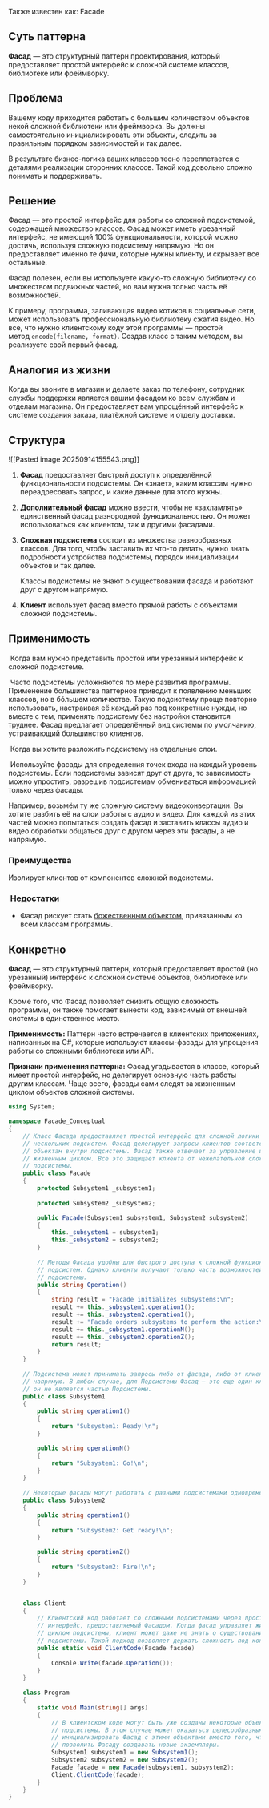 Также известен как: Facade

## Суть паттерна

**Фасад** — это структурный паттерн проектирования, который предоставляет простой интерфейс к сложной системе классов, библиотеке или фреймворку.

## Проблема

Вашему коду приходится работать с большим количеством объектов некой сложной библиотеки или фреймворка. Вы должны самостоятельно инициализировать эти объекты, следить за правильным порядком зависимостей и так далее.

В результате бизнес-логика ваших классов тесно переплетается с деталями реализации сторонних классов. Такой код довольно сложно понимать и поддерживать.

## Решение

Фасад — это простой интерфейс для работы со сложной подсистемой, содержащей множество классов. Фасад может иметь урезанный интерфейс, не имеющий 100% функциональности, которой можно достичь, используя сложную подсистему напрямую. Но он предоставляет именно те фичи, которые нужны клиенту, и скрывает все остальные.

Фасад полезен, если вы используете какую-то сложную библиотеку со множеством подвижных частей, но вам нужна только часть её возможностей.

К примеру, программа, заливающая видео котиков в социальные сети, может использовать профессиональную библиотеку сжатия видео. Но все, что нужно клиентскому коду этой программы — простой метод `encode(filename, format)`. Создав класс с таким методом, вы реализуете свой первый фасад.

## Аналогия из жизни

Когда вы звоните в магазин и делаете заказ по телефону, сотрудник службы поддержки является вашим фасадом ко всем службам и отделам магазина. Он предоставляет вам упрощённый интерфейс к системе создания заказа, платёжной системе и отделу доставки.

## Структура

![[Pasted image 20250914155543.png]]

1. **Фасад** предоставляет быстрый доступ к определённой функциональности подсистемы. Он «знает», каким классам нужно переадресовать запрос, и какие данные для этого нужны.
    
2. **Дополнительный фасад** можно ввести, чтобы не «захламлять» единственный фасад разнородной функциональностью. Он может использоваться как клиентом, так и другими фасадами.
    
3. **Сложная подсистема** состоит из множества разнообразных классов. Для того, чтобы заставить их что-то делать, нужно знать подробности устройства подсистемы, порядок инициализации объектов и так далее.
    
    Классы подсистемы не знают о существовании фасада и работают друг с другом напрямую.
    
1. **Клиент** использует фасад вместо прямой работы с объектами сложной подсистемы.

## Применимость

 Когда вам нужно представить простой или урезанный интерфейс к сложной подсистеме.

 Часто подсистемы усложняются по мере развития программы. Применение большинства паттернов приводит к появлению меньших классов, но в бóльшем количестве. Такую подсистему проще повторно использовать, настраивая её каждый раз под конкретные нужды, но вместе с тем, применять подсистему без настройки становится труднее. Фасад предлагает определённый вид системы по умолчанию, устраивающий большинство клиентов.

 Когда вы хотите разложить подсистему на отдельные слои.

 Используйте фасады для определения точек входа на каждый уровень подсистемы. Если подсистемы зависят друг от друга, то зависимость можно упростить, разрешив подсистемам обмениваться информацией только через фасады.

Например, возьмём ту же сложную систему видеоконвертации. Вы хотите разбить её на слои работы с аудио и видео. Для каждой из этих частей можно попытаться создать фасад и заставить классы аудио и видео обработки общаться друг с другом через эти фасады, а не напрямую.

### Преимущества

Изолирует клиентов от компонентов сложной подсистемы.

###  Недостатки

- Фасад рискует стать [божественным объектом](https://refactoring.guru/ru/antipatterns/god-object), привязанным ко всем классам программы.

## Конкретно

**Фасад** — это структурный паттерн, который предоставляет простой (но урезанный) интерфейс к сложной системе объектов, библиотеке или фреймворку.

Кроме того, что Фасад позволяет снизить общую сложность программы, он также помогает вынести код, зависимый от внешней системы в единственное место.

**Применимость:** Паттерн часто встречается в клиентских приложениях, написанных на C#, которые используют классы-фасады для упрощения работы со сложными библиотеки или API.

**Признаки применения паттерна:** Фасад угадывается в классе, который имеет простой интерфейс, но делегирует основную часть работы другим классам. Чаще всего, фасады сами следят за жизненным циклом объектов сложной системы.


```cs
using System;

namespace Facade_Conceptual
{
    // Класс Фасада предоставляет простой интерфейс для сложной логики одной или
    // нескольких подсистем. Фасад делегирует запросы клиентов соответствующим
    // объектам внутри подсистемы. Фасад также отвечает за управление их
    // жизненным циклом. Все это защищает клиента от нежелательной сложности
    // подсистемы.
    public class Facade
    {
        protected Subsystem1 _subsystem1;
		
        protected Subsystem2 _subsystem2;

        public Facade(Subsystem1 subsystem1, Subsystem2 subsystem2)
        {
            this._subsystem1 = subsystem1;
            this._subsystem2 = subsystem2;
        }
		
        // Методы Фасада удобны для быстрого доступа к сложной функциональности
        // подсистем. Однако клиенты получают только часть возможностей
        // подсистемы.
        public string Operation()
        {
            string result = "Facade initializes subsystems:\n";
            result += this._subsystem1.operation1();
            result += this._subsystem2.operation1();
            result += "Facade orders subsystems to perform the action:\n";
            result += this._subsystem1.operationN();
            result += this._subsystem2.operationZ();
            return result;
        }
    }
    
    // Подсистема может принимать запросы либо от фасада, либо от клиента
    // напрямую. В любом случае, для Подсистемы Фасад – это еще один клиент, и
    // он не является частью Подсистемы.
    public class Subsystem1
    {
        public string operation1()
        {
            return "Subsystem1: Ready!\n";
        }

        public string operationN()
        {
            return "Subsystem1: Go!\n";
        }
    }
	
    // Некоторые фасады могут работать с разными подсистемами одновременно.
    public class Subsystem2
    {
        public string operation1()
        {
            return "Subsystem2: Get ready!\n";
        }

        public string operationZ()
        {
            return "Subsystem2: Fire!\n";
        }
    }


    class Client
    {
        // Клиентский код работает со сложными подсистемами через простой
        // интерфейс, предоставляемый Фасадом. Когда фасад управляет жизненным
        // циклом подсистемы, клиент может даже не знать о существовании
        // подсистемы. Такой подход позволяет держать сложность под контролем.
        public static void ClientCode(Facade facade)
        {
            Console.Write(facade.Operation());
        }
    }
    
    class Program
    {
        static void Main(string[] args)
        {
            // В клиентском коде могут быть уже созданы некоторые объекты
            // подсистемы. В этом случае может оказаться целесообразным
            // инициализировать Фасад с этими объектами вместо того, чтобы
            // позволить Фасаду создавать новые экземпляры.
            Subsystem1 subsystem1 = new Subsystem1();
            Subsystem2 subsystem2 = new Subsystem2();
            Facade facade = new Facade(subsystem1, subsystem2);
            Client.ClientCode(facade);
        }
    }
}
```